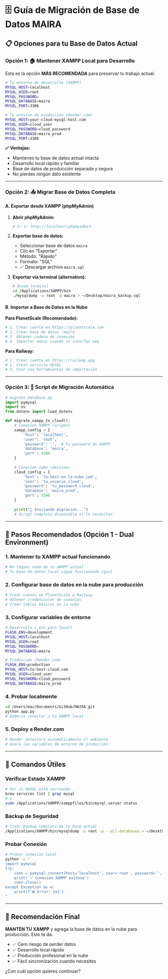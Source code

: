 # 🗄️ Guía de Migración de Base de Datos MAIRA

## 📋 Opciones para tu Base de Datos Actual

### Opción 1: 🏠 **Mantener XAMPP Local para Desarrollo**
Esta es la opción **MÁS RECOMENDADA** para preservar tu trabajo actual:

```bash
# Tu entorno de desarrollo (XAMPP)
MYSQL_HOST=localhost
MYSQL_USER=root
MYSQL_PASSWORD=
MYSQL_DATABASE=maira
MYSQL_PORT=3306
```

```bash
# Tu entorno de producción (Render.com)
MYSQL_HOST=your-cloud-mysql-host.com
MYSQL_USER=cloud_user
MYSQL_PASSWORD=cloud_password
MYSQL_DATABASE=maira_prod
MYSQL_PORT=3306
```

**✅ Ventajas:**
- Mantienes tu base de datos actual intacta
- Desarrollo local rápido y familiar
- Base de datos de producción separada y segura
- No pierdes ningún dato existente

---

### Opción 2: 📤 **Migrar Base de Datos Completa**

#### A. Exportar desde XAMPP (phpMyAdmin)

1. **Abrir phpMyAdmin:**
   ```bash
   # Ir a: http://localhost/phpmyadmin
   ```

2. **Exportar base de datos:**
   - Seleccionar base de datos `maira`
   - Clic en "Exportar"
   - Método: "Rápido"
   - Formato: "SQL"
   - ✅ Descargar archivo `maira.sql`

3. **Exportar vía terminal (alternativo):**
   ```bash
   # Desde terminal
   cd /Applications/XAMPP/bin
   ./mysqldump -u root -p maira > ~/Desktop/maira_backup.sql
   ```

#### B. Importar a Base de Datos en la Nube

**Para PlanetScale (Recomendado):**
```bash
# 1. Crear cuenta en https://planetscale.com
# 2. Crear base de datos 'maira'
# 3. Obtener cadena de conexión
# 4. Importar datos usando su interfaz web
```

**Para Railway:**
```bash
# 1. Crear cuenta en https://railway.app
# 2. Crear servicio MySQL
# 3. Usar sus herramientas de importación
```

---

### Opción 3: 🔄 **Script de Migración Automática**

```python
# migrate_database.py
import pymysql
import os
from dotenv import load_dotenv

def migrate_xampp_to_cloud():
    # Conexión XAMPP (origen)
    xampp_config = {
        'host': 'localhost',
        'user': 'root',
        'password': '',  # Tu password de XAMPP
        'database': 'maira',
        'port': 3306
    }
    
    # Conexión nube (destino)
    cloud_config = {
        'host': 'tu-host-en-la-nube.com',
        'user': 'tu_usuario_cloud',
        'password': 'tu_password_cloud',
        'database': 'maira_prod',
        'port': 3306
    }
    
    print("🔄 Iniciando migración...")
    # Script completo disponible si lo necesitas
```

---

## 🚀 Pasos Recomendados (Opción 1 - Dual Environment)

### 1. **Mantener tu XAMPP actual funcionando**
```bash
# No toques nada de tu XAMPP actual
# Tu base de datos local sigue funcionando igual
```

### 2. **Configurar base de datos en la nube para producción**
```bash
# Crear cuenta en PlanetScale o Railway
# Obtener credenciales de conexión
# Crear tablas básicas en la nube
```

### 3. **Configurar variables de entorno**
```bash
# Desarrollo (.env para local)
FLASK_ENV=development
MYSQL_HOST=localhost
MYSQL_USER=root
MYSQL_PASSWORD=
MYSQL_DATABASE=maira

# Producción (Render.com)
FLASK_ENV=production
MYSQL_HOST=tu-host-cloud.com
MYSQL_USER=cloud_user
MYSQL_PASSWORD=cloud_password
MYSQL_DATABASE=maira_prod
```

### 4. **Probar localmente**
```bash
cd /Users/mac/Documents/GitHub/MAIRA_git
python app.py
# Debería conectar a tu XAMPP local
```

### 5. **Deploy a Render.com**
```bash
# Render detectará automáticamente el ambiente
# Usará las variables de entorno de producción
```

---

## 🔧 Comandos Útiles

### Verificar Estado XAMPP
```bash
# Ver si MySQL está corriendo
brew services list | grep mysql
# o
sudo /Applications/XAMPP/xamppfiles/bin/mysql.server status
```

### Backup de Seguridad
```bash
# Crear backup completo de tu base actual
/Applications/XAMPP/bin/mysqldump -u root -p --all-databases > ~/Desktop/xampp_full_backup.sql
```

### Probar Conexión
```bash
# Probar conexión local
python -c "
import pymysql
try:
    conn = pymysql.connect(host='localhost', user='root', password='', database='maira')
    print('✅ Conexión XAMPP exitosa')
    conn.close()
except Exception as e:
    print(f'❌ Error: {e}')
"
```

---

## 🎯 Recomendación Final

**MANTÉN TU XAMPP** y agrega la base de datos en la nube para producción. Esto te da:

- ✅ Cero riesgo de perder datos
- ✅ Desarrollo local rápido
- ✅ Producción profesional en la nube
- ✅ Fácil sincronización cuando necesites

¿Con cuál opción quieres continuar?
